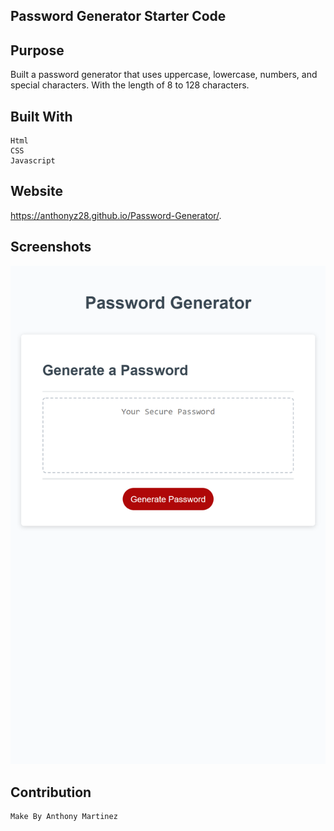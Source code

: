 ## Password Generator Starter Code

## Purpose
 Built a password generator that uses uppercase, lowercase, numbers, and special characters. With the length of 8 to 128 characters.
## Built With
    Html
    CSS
    Javascript
## Website
https://anthonyz28.github.io/Password-Generator/.
## Screenshots
![screenshot](assets/images/screenshot.png)
 
## Contribution
    Make By Anthony Martinez
